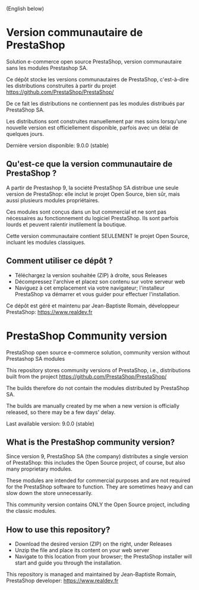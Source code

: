 (English below)

# Version communautaire de PrestaShop
Solution e-commerce open source PrestaShop, version communautaire sans les modules Prestashop SA.

Ce dépôt stocke les versions communautaires de PrestaShop, c'est-à-dire les distributions construites à partir du projet https://github.com/PrestaShop/PrestaShop/

De ce fait les distributions ne contiennent pas les modules distribués par PrestaShop SA.

Les distributions sont construites manuellement par mes soins lorsqu'une nouvelle version est officiellement disponible, parfois avec un délai de quelques jours.

Dernière version disponible: 9.0.0 (stable)

## Qu'est-ce que la version communautaire de PrestaShop ?

A partir de Prestashop 9, la société PrestaShop SA distribue une seule version de PrestaShop: elle inclut le projet Open Source, bien sûr, mais aussi plusieurs modules propriétaires.

Ces modules sont conçus dans un but commercial et ne sont pas nécessaires au fonctionnement du logiciel PrestaShop. Ils sont parfois lourds et peuvent ralentir inutilement la boutique.

Cette version communautaire contient SEULEMENT le projet Open Source, incluant les modules classiques.

## Comment utiliser ce dépôt ?
- Téléchargez la version souhaitée (ZIP) à droite, sous Releases
- Décompressez l'archive et placez son contenu sur votre serveur web
- Naviguez à cet emplacement via votre navigateur; l'installeur PrestaShop va démarrer et vous guider pour effectuer l'installation.

Ce dépôt est géré et maintenu par Jean-Baptiste Romain, développeur PrestaShop: https://www.realdev.fr



# PrestaShop Community version
PrestaShop open source e-commerce solution, community version without Prestashop SA modules

This repository stores community versions of PrestaShop, i.e., distributions built from the project https://github.com/PrestaShop/PrestaShop/

The builds therefore do not contain the modules distributed by PrestaShop SA.

The builds are manually created by me when a new version is officially released, so there may be a few days' delay.

Last available version: 9.0.0 (stable)

## What is the PrestaShop community version?

Since version 9, PrestaShop SA (the company) distributes a single version of PrestaShop: this includes the Open Source project, of course, but also many proprietary modules.

These modules are intended for commercial purposes and are not required for the PrestaShop software to function. They are sometimes heavy and can slow down the store unnecessarily.

This community version contains ONLY the Open Source project, including the classic modules.

## How to use this repository?
- Download the desired version (ZIP) on the right, under Releases
- Unzip the file and place its content on your web server
- Navigate to this location from your browser; the PrestaShop installer will start and guide you through the installation.

This repository is managed and maintained by Jean-Baptiste Romain, PrestaShop developer: https://www.realdev.fr
